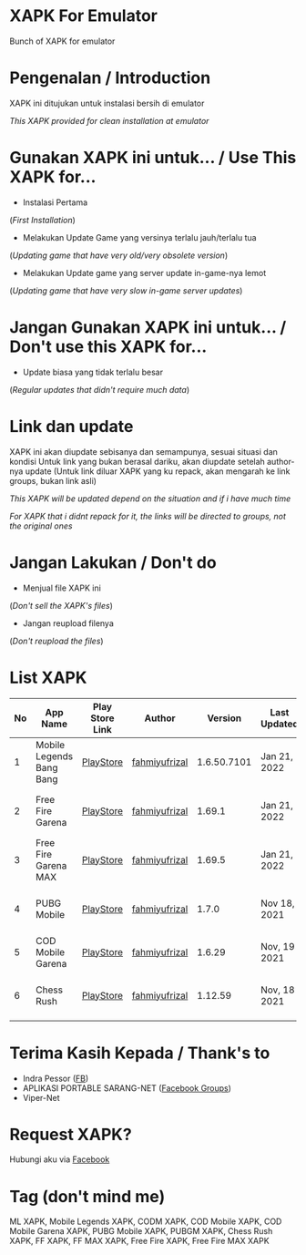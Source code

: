 # XAPK For Emulator
Bunch of XAPK for emulator

# Pengenalan / Introduction
XAPK ini ditujukan untuk instalasi bersih di emulator

_This XAPK provided for clean installation at emulator_

# Gunakan XAPK ini untuk... / Use This XAPK for...
- Instalasi Pertama 

(_First Installation_)

- Melakukan Update Game yang versinya terlalu jauh/terlalu tua 

(_Updating game that have very old/very obsolete version_)

- Melakukan Update game yang server update in-game-nya lemot 

(_Updating game that have very slow in-game server updates_)

# Jangan Gunakan XAPK ini untuk... / Don't use this XAPK for...
- Update biasa yang tidak terlalu besar 

(_Regular updates that didn't require much data_)

# Link dan update
XAPK ini akan diupdate sebisanya dan semampunya, sesuai situasi dan kondisi
Untuk link yang bukan berasal dariku, akan diupdate setelah author-nya update
(Untuk link diluar XAPK yang ku repack, akan mengarah ke link groups, bukan link asli)

_This XAPK will be updated depend on the situation and if i have much time_

_For XAPK that i didnt repack for it, the links will be directed to groups, not the original ones_

# Jangan Lakukan / Don't do
- Menjual file XAPK ini 

(_Don't sell the XAPK's files_)

- Jangan reupload filenya 

(_Don't reupload the files_)

# List XAPK

| No      | App Name           | Play Store Link  | Author | Version | Last Updated | Link XAPK | Tested at |
| ------- |--------------------| -----------------|--------|---------|--------------|-----------|-----------|
| 1     | Mobile Legends Bang Bang | [PlayStore](https://play.google.com/store/apps/details?id=com.mobile.legends) | [fahmiyufrizal](https://fb.com/xbe24) | 1.6.50.7101 | Jan 21, 2022 | [Gdrive](https://bit.ly/35cYsOl) | Gameloop 4.4 & Gameloop 7.1 |
| 2     | Free Fire Garena | [PlayStore](https://play.google.com/store/apps/details?id=com.dts.freefireth) | [fahmiyufrizal](https://www.facebook.com/xbe24) | 1.69.1 | Jan 21, 2022 | [Gdrive](https://bit.ly/3rDOFsk) | Gameloop 4.4, Bluestacks 5 7.1 |
| 3     | Free Fire Garena MAX | [PlayStore](https://play.google.com/store/apps/details?id=com.dts.freefiremax) | [fahmiyufrizal](https://www.facebook.com/xbe24) | 1.69.5 | Jan 21, 2022 | [Gdrive](https://bit.ly/3rL10ef) | Gameloop 4.4,  Bluestacks 5 7.1 |
| 4     | PUBG Mobile | [PlayStore](https://play.google.com/store/apps/details?id=com.tencent.ig) | [fahmiyufrizal](https://fb.com/xbe24) | 1.7.0 | Nov 18, 2021 | [Gdrive](https://bit.ly/2YXmiuK) | Gameloop 4.4, Bluestacks 5 7.1 |
| 5     | COD Mobile Garena | [PlayStore](https://play.google.com/store/apps/details?id=com.garena.game.codm) | [fahmiyufrizal](https://fb.com/xbe24) | 1.6.29 | Nov, 19 2021 | [Gdrive](https://bit.ly/3107iwJ) | Untested |
| 6     | Chess Rush | [PlayStore](https://play.google.com/store/apps/details?id=com.tencent.godgame) | [fahmiyufrizal](https://fb.com/xbe24) | 1.12.59 | Nov, 18 2021 | [Gdrive](https://bit.ly/3qPK4Ew) | Gameloop 4.4, Bluestacks 5 7.1 |

# Terima Kasih Kepada / Thank's to
- Indra Pessor ([FB](https://www.facebook.com/pessor))
- APLIKASI PORTABLE SARANG-NET ([Facebook Groups](https://www.facebook.com/groups/sarangnet))
- Viper-Net

# Request XAPK?
Hubungi aku via [Facebook](https://fb.com/xbe24)

# Tag (don't mind me)
ML XAPK, Mobile Legends XAPK, CODM XAPK, COD Mobile XAPK, COD Mobile Garena XAPK, PUBG Mobile XAPK, PUBGM XAPK, Chess Rush XAPK, FF XAPK, FF MAX XAPK, Free Fire XAPK, Free Fire MAX XAPK

